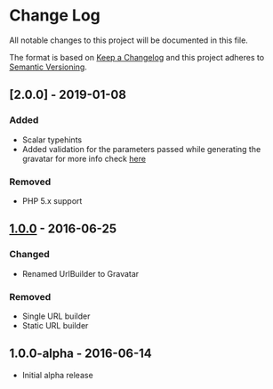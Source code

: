 # Change Log


All notable changes to this project will be documented in this file.

The format is based on [Keep a Changelog](http://keepachangelog.com/en/1.0.0/)
and this project adheres to [Semantic Versioning](http://semver.org/spec/v2.0.0.html).


## [2.0.0] - 2019-01-08

### Added

- Scalar typehints
- Added validation for the parameters passed while generating the gravatar for more info check [here](https://github.com/gravatarphp/gravatar#parameters)


### Removed

- PHP 5.x support


## [1.0.0] - 2016-06-25

### Changed

- Renamed UrlBuilder to Gravatar

### Removed

- Single URL builder
- Static URL builder


## 1.0.0-alpha - 2016-06-14

- Initial alpha release


[Unreleased]: https://github.com/gravatarphp/gravatar/compare/v1.0.0...HEAD
[1.0.0]: https://github.com/gravatarphp/gravatar/compare/v1.0.0-alpha...v1.0.0
